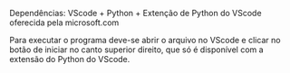 Dependências: VScode + Python + Extenção de Python do VScode oferecida pela microsoft.com

Para executar o programa deve-se abrir o arquivo no VScode e clicar no botão de iniciar no canto superior direito, que só é disponível com a extensão do Python do VScode.
